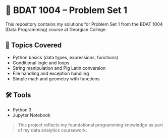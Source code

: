 # 🧠 BDAT 1004 – Problem Set 1

This repository contains my solutions for Problem Set 1 from the BDAT 1004 (Data Programming) course at Georgian College.

## 📘 Topics Covered
- Python basics (data types, expressions, functions)
- Conditional logic and loops
- String manipulation and Pig Latin conversion
- File handling and exception handling
- Simple math and geometry with functions

## 🛠️ Tools
- Python 3
- Jupyter Notebook

> This project reflects my foundational programming knowledge as part of my data analytics coursework.

